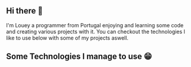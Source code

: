 ## Hi there 👋

I'm Louey a programmer from Portugal enjoying and learning some code and creating various projects with it. You can checkout the technologies I like to use below with some of my projects aswell.

## Some Technologies I manage to use 😁
<!--
**Lou-ey/Lou-ey** is a ✨ _special_ ✨ repository because its `README.md` (this file) appears on your GitHub profile.

Here are some ideas to get you started:

- 🔭 I’m currently working on ...
- 🌱 I’m currently learning ...
- 👯 I’m looking to collaborate on ...
- 🤔 I’m looking for help with ...
- 💬 Ask me about ...
- 📫 How to reach me: ...
- 😄 Pronouns: ...
- ⚡ Fun fact: ...
-->
